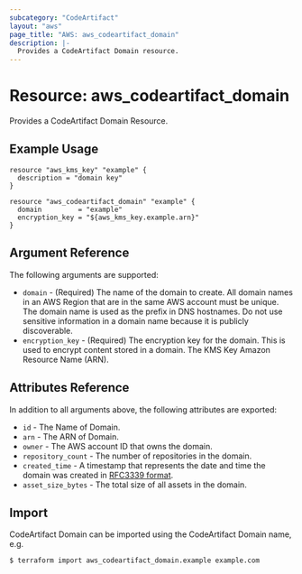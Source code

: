 ```yaml
---
subcategory: "CodeArtifact"
layout: "aws"
page_title: "AWS: aws_codeartifact_domain"
description: |-
  Provides a CodeArtifact Domain resource.
---
```


# Resource: aws_codeartifact_domain

Provides a CodeArtifact Domain Resource.

## Example Usage

```hcl
resource "aws_kms_key" "example" {
  description = "domain key"
}

resource "aws_codeartifact_domain" "example" {
  domain         = "example"
  encryption_key = "${aws_kms_key.example.arn}"
}
```

## Argument Reference

The following arguments are supported:

* `domain` - (Required) The name of the domain to create. All domain names in an AWS Region that are in the same AWS account must be unique. The domain name is used as the prefix in DNS hostnames. Do not use sensitive information in a domain name because it is publicly discoverable.
* `encryption_key` - (Required) The encryption key for the domain. This is used to encrypt content stored in a domain. The KMS Key Amazon Resource Name (ARN).

## Attributes Reference

In addition to all arguments above, the following attributes are exported:

* `id` - The Name of Domain.
* `arn` - The ARN of Domain.
* `owner` - The AWS account ID that owns the domain.
* `repository_count` - The number of repositories in the domain.
* `created_time` - A timestamp that represents the date and time the domain was created in [RFC3339 format](https://tools.ietf.org/html/rfc3339#section-5.8). 
* `asset_size_bytes` - The total size of all assets in the domain.

## Import

CodeArtifact Domain can be imported using the CodeArtifact Domain name, e.g.

```
$ terraform import aws_codeartifact_domain.example example.com
```
